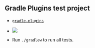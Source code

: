 Gradle Plugins test project
---------------------------

* [`gradle-plugins`](https://github.com/evgeny-goldin/gradle-plugins)

* <a href="http://evgeny-goldin.org/teamcity/viewType.html?buildTypeId=bt56&tab=buildTypeStatusDiv&guest=1"><img src="http://evgeny-goldin.org/teamcity/app/rest/builds/buildType:(id:bt56)/statusIcon"/></a>

* Run `./gradlew` to run all tests.
